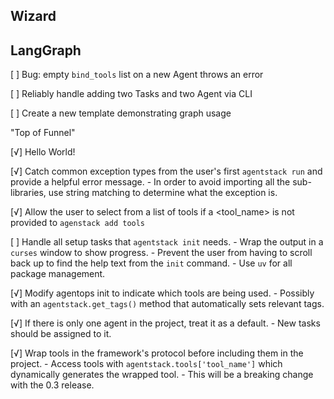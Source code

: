 ## Wizard


## LangGraph

[ ] Bug: empty `bind_tools` list on a new Agent throws an error

[ ] Reliably handle adding two Tasks and two Agent via CLI

[ ] Create a new template demonstrating graph usage


"Top of Funnel"

[√] Hello World!

[√] Catch common exception types from the user's first `agentstack run` and provide a helpful error message.
    - In order to avoid importing all the sub-libraries, use string matching to determine what the exception is. 

[√] Allow the user to select from a list of tools if a <tool_name> is not provided to `agenstack add tools`

[ ] Handle all setup tasks that `agentstack init` needs. 
    - Wrap the output in a `curses` window to show progress.
    - Prevent the user from having to scroll back up to find the help text from the `init` command.
    - Use `uv` for all package management. 

[√] Modify agentops init to indicate which tools are being used.
    - Possibly with an `agentstack.get_tags()` method that automatically sets relevant tags.

[√] If there is only one agent in the project, treat it as a default. 
    - New tasks should be assigned to it. 

[√] Wrap tools in the framework's protocol before including them in the project.
    - Access tools with `agentstack.tools['tool_name']` which dynamically generates the wrapped tool. 
    - This will be a breaking change with the 0.3 release.
